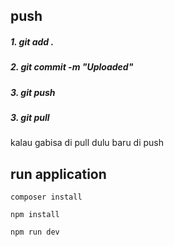 ## push

<h5>1. git add .</h5>
<h5>2. git commit -m "Uploaded"</h5>  
<h5>3. git push</h5> 
<h5>3. git pull</h5> 

kalau gabisa di pull dulu baru di push

## run application

```
composer install

```

```
npm install

```

```
npm run dev

```
